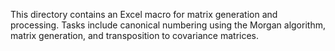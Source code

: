 This directory contains an Excel macro for matrix generation and processing. Tasks include canonical numbering using the Morgan algorithm, matrix generation, and transposition to covariance matrices.
